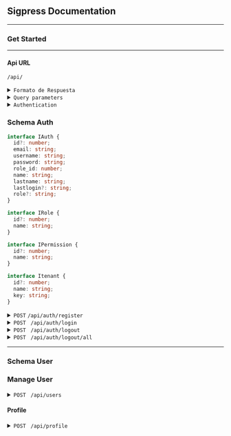 ## Sigpress Documentation

---

### Get Started

---

#### Api URL

`/api/`

<details>
<summary>
<code>Formato de Respuesta</code>
</summary>
Las respuestas a las llamadas de la API retornan dos formatos, dependiendo de si la petición fue resuelta exitosamente o ha ocurrido algún error.

<details>
<summary>
<code>Petición Resuelta</code>
</summary>

```json
{
  "statusCode": 20X,
  "title": string,
  "content": any
}
```

</details>
<details>
<summary>
<code>Petición Fallida</code>
</summary>

```json
{
  "statusCode": 40X|50X,
  "content": any
}
```

</details>
</details>

<details>
<summary>
<code>Query parameters</code>
</summary>
Los siguientes parámetros de consulta pueden usarse para filtar los datos a la hora de hacer peticiones en la api, cuando aplique.

- `order`: Ordena los datos de acuerdo al campo que se especifique. Ejemplo: `/users/?order=name`.
- `desc?`: Cuando se usa `order`, indica si los datos se van a ordernar de forma descendente. Ejemplo: `/users/?order=name&desc=true`
- `perpage`: Indica cuántos registros debe traer la consulta para paginación. _Requiere el parámetro `page`_. Ejemplo: `/users/?perpage=10`
- `page`: Indica la página que debe cargar cuando se usa `perpage`. _Requiere el parámetro `perpage`_. Ejemplo: `/users/?perpage=10&page=2`
- `include`: Indica cuáles relaciones deben cargarse al consultar datos. Ejemplo: `/users/?include=image`.
  - Pueden indicarse varias relaciones separadas por coma. Ejemplo: `/users/?include=image,auth`
  - Pueden anidarse relaciones a través de puntos. Ejemplo: `/?include=auth.role`
- `limit`: Limita la cantidad de registros a consultar. _Su uso suprime la paginación_. Ejemplo `/users/?limit=5`
- `fields`: Indica cuáles campos de una tabla debe devolver la consulta. _Los campos se separan por coma_. Ejemplo: `/users/?fields=name,lastname`.
- `withtrashed`: Indica si la consulta debe incluir elementos eliminados (softdeletes). Ejemplo: `/users/?withtrashed=true`.
- `filter`: Permite filtrar la consulta por campos específicos. _Debe ser un array_. Ejemplo: `/users/?filter[]=name:eq:jhon:and&filter[]=id:gt:1:or
  - Luego del parámetro, se indica el par campo-valor separados por dos puntos.
- `search`: Permite buscar el término ingresado en todas las columnas de una tabla que sean filtrables. _Es case insensitive_ . Ejemplo: `/users/?search=jhon`.
- `scopes`: Aplica los scopes a la consulta del modelo correspondiente. Se indican separados por coma. _Es case insensitive_ . Ejemplo: `/users/?scopes=hasPayments`.

</details>

<details>
<summary>
<code>Authentication</code>
</summary>
Para iniciar sesión, el usuario debe enviar su nombre de usuario y contraseña. Si las credenciales son correctas, la API retornará los datos del usuario y un token JWT en el cuerpo de la respuesta. Además, se incluirá el accessToken y el refreshToken en la cookie, para que no sea necesario enviarlos en cada petición.

#### Cuerpo de la Petición

```json
{
  "email": "username",
  "password": "password"
}
```

#### Cuerpo de la Respuestas

```json
{
    "statusCode": 200,
    "title": "Sesión iniciada correctamente",
    "content": {
        "userAuth": {
            ...{IAuth},
            "roles":IRole[],
            "permissions": IPermission[],
            "tenants": Itenant[],
            "company": ICompany
        },
        "token": string
    }
}
```

</details>

### Schema Auth

```Typescript
interface IAuth {
  id?: number;
  email: string;
  username: string;
  password: string;
  role_id: number;
  name: string;
  lastname: string;
  lastlogin?: string;
  role?: string;
}

interface IRole {
  id?: number;
  name: string;
}

interface IPermission {
  id?: number;
  name: string;
}

interface Itenant {
  id?: number;
  name: string;
  key: string;
}

```

<details>
 <summary>
 <code>POST</code>  <code>/api/auth/register</code></summary>

##### Parameters

> | name     | type     | data type | description                 |
> | -------- | -------- | --------- | --------------------------- |
> | email    | required | string    | Unique email to register    |
> | username | required | string    | Unique username to register |
> | password | required | string    | 6-25 length password        |
> | name     | required | string    | 1-50 length name            |
> | lastname | required | string    | 1-50 length lastname        |

##### Responses

> | http code | content-type     | response                                               |
> | --------- | ---------------- | ------------------------------------------------------ |
> | `201`     | application/json | `{"code":"201","title":"Usuario creado exitosamente"}` |
> | `422`     | application/json | `{"code":"422","content":"Unproccesable data"}`        |
> | `500`     | application/json | `{"code":"500","content":"Unkonown server error"}`     |

##### Example Axios

> ```javascript
> axios({
>   method: "post",
>   url: "/api/auth/register",
>   data: {
> ```

            email: "email@example.com",
            username: "exampleuser",
            password: "password1234",
            name: "John",
            lastname: "Doe"
        },

> });
>
> ```
>
> ```

</details>

<details>
<summary><code>POST </code> <code>/api/auth/login</code> </summary>
##### Parameters

> | name     | type     | data type | description              |
> | -------- | -------- | --------- | ------------------------ |
> | email    | required | string    | Unique email to register |
> | password | required | string    | 6-25 length password     |

##### Responses

> | http code | content-type     | response                                           |
> | --------- | ---------------- | -------------------------------------------------- |
> | `200`     | application/json | `{"code":"200","content": auth: object}`           |
> | `422`     | application/json | `{"code":"422","message":"Unproccesable data"}`    |
> | `500`     | application/json | `{"code":"500","message":"Unkonown server error"}` |

##### Example Axios

> ```javascript
> axios({
>   method: "post",
>   url: "/api/auth/login",
>   data: { email: "email@example.com", password: "password1234" },
> });
> ```

</details>
<details>

<summary><code>POST </code> <code>/api/auth/logout</code> </summary>

##### Headers

> | name          | type     | data type    | description           |
> | ------------- | -------- | ------------ | --------------------- |
> | Authorization | required | Bearer Token | Token provided by api |

##### Parameters

> NONE

##### Responses

> | http code | content-type     | response                                                  |
> | --------- | ---------------- | --------------------------------------------------------- |
> | `200`     | application/json | `{"code":"200","content": "Sesión cerrada exitosamente"}` |
> | `500`     | application/json | `{"code":"500","message":"Unkonown server error"}`        |

##### Example Axios

> ```javascript
> axios({
>   method: "post",
>   headers: {Authorization: `Bearer ${token}`}
>   url: "/api/auth/logout",
> });
> ```

</details>
<details>

<summary><code>POST </code> <code>/api/auth/logout/all</code> </summary>

##### Headers

> | name          | type     | data type    | description           |
> | ------------- | -------- | ------------ | --------------------- |
> | Authorization | required | Bearer Token | Token provided by api |

##### Parameters

> NONE

##### Responses

> | http code | content-type     | response                                                        |
> | --------- | ---------------- | --------------------------------------------------------------- |
> | `200`     | application/json | `{"code":"200","content": "Se han cerrado todas las sesiones"}` |
> | `500`     | application/json | `{"code":"500","message":"Unkonown server error"}`              |

##### Example Axios

> ```javascript
> axios({
>   method: "post",
>   headers: {Authorization: `Bearer ${token}`}
>   url: "/api/auth/logout/all",
> });
> ```

</details>

---

### Schema User

### Manage User

<details>

<summary><code>POST </code> <code>/api/users</code> </summary>

##### Headers

> | name          | type     | data type    | description           |
> | ------------- | -------- | ------------ | --------------------- |
> | Authorization | required | Bearer Token | Token provided by api |

##### Parameters

> | name     | type     | data type | description              |
> | -------- | -------- | --------- | ------------------------ |
> | name     | required | string    | First name for user      |
> | lastname | required | string    | Last name for user       |
> | phone    | required | string    | Phone number             |
> | address  | required | string    | Complete address details |

##### Responses

> | http code | content-type     | response                                           |
> | --------- | ---------------- | -------------------------------------------------- |
> | `201`     | application/json | `{"code":"201","content": newUser (object)}`       |
> | `422`     | application/json | `{"code":"422","content": "Unproccesable data"}`   |
> | `500`     | application/json | `{"code":"500","message":"Unkonown server error"}` |

##### Example Axios

> ```javascript
> axios({
>   method: "post",
>   headers: {Authorization: `Bearer ${token}`}
>   url: "/api/auth/logout/all",
>   data: {
>        name: "John",
>        lastname: "Doe",
>        phone:"(809) 765-4321",
>        address: "2310 Fifth Avenue, Bronx, New York"
>        }
> });
> ```

</details>

#### Profile

<details>

<summary>
<code>POST </code> <code>/api/profile</code>
</summary>

##### Headers

> | name          | type     | data type    | description           |
> | ------------- | -------- | ------------ | --------------------- |
> | Authorization | required | Bearer Token | Token provided by api |

##### Parameters

> | name         | type     | data type | description              |
> | ------------ | -------- | --------- | ------------------------ |
> | name         | required | string    | First name for user      |
> | lastname     | required | string    | Last name for user       |
> | email        | required | string    | Suggest same auth        |
> | phone        | required | string    | Phone number             |
> | address      | required | string    | Complete address details |
> | institute_id | required | number    | Complete address details |

##### Responses

> | http code | content-type     | response                                              |
> | --------- | ---------------- | ----------------------------------------------------- |
> | `201`     | application/json | `{"code":"201","content": newProfile(User) (object)}` |
> | `422`     | application/json | `{"code":"422","content": "Unproccesable data"}`      |
> | `500`     | application/json | `{"code":"500","message":"Unkonown server error"}`    |

##### Example Axios

> ```javascript
> axios({
>   method: "post",
>   headers: {Authorization: `Bearer ${token}`}
>   url: "/api/auth/logout/all",
>   data: {
>        "name": "John",
>        "lastname": "Doe",
>        "phone":"(809) 765-4321",
>        "address": "2310 Fifth Avenue, Bronx, New York"
>        },
> });
> ```

</details>
